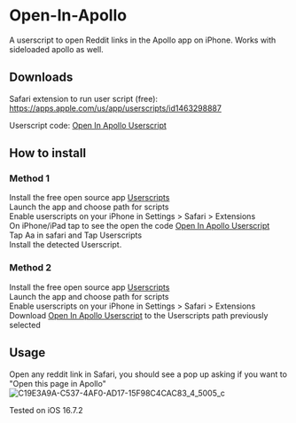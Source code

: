# Open-In-Apollo

A userscript to open Reddit links in the Apollo app on iPhone. Works with sideloaded apollo as well.

## Downloads
Safari extension to run user script (free): https://apps.apple.com/us/app/userscripts/id1463298887  
  
Userscript code: [Open In Apollo Userscript](https://github.com/AnthonyGress/Open-In-Apollo/releases/download/v1.0.1/open-in-apollo.user.js)

## How to install

### Method 1

Install the free open source app [Userscripts](https://apps.apple.com/us/app/userscripts/id1463298887)  
Launch the app and choose path for scripts  
Enable userscripts on your iPhone in Settings > Safari > Extensions  
On iPhone/iPad tap to see the open the code [Open In Apollo Userscript](https://gist.github.com/AnthonyGress/c04327abc6ff3bc45871468743f00341/raw/6492ab1636939c52fb5d11c3338520dcbb54cae2/open-in-apollo.user.js)  
Tap Aa in safari and Tap Userscripts  
Install the detected Userscript.  

### Method 2
Install the free open source app [Userscripts](https://apps.apple.com/us/app/userscripts/id1463298887)  
Launch the app and choose path for scripts  
Enable userscripts on your iPhone in Settings > Safari > Extensions  
Download [Open In Apollo Userscript](https://github.com/AnthonyGress/Open-In-Apollo/releases/download/v1.0.1/open-in-apollo.user.js) to the Userscripts path previously selected  

## Usage
Open any reddit link in Safari, you should see a pop up asking if you want to "Open this page in Apollo"
![C19E3A9A-C537-4AF0-AD17-15F98C4CAC83_4_5005_c](https://github.com/AnthonyGress/Open-In-Apollo/assets/70029654/2c719d2d-7f7b-42d7-b35a-60cdb571d92c)


Tested on iOS 16.7.2
